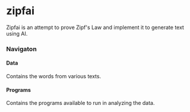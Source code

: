 # zipfai

Zipfai is an attempt to prove Zipf's Law and implement it to generate text using AI. 

### Navigaton

#### Data

Contains the words from various texts.

#### Programs

Contains the programs available to run in analyzing the data.
